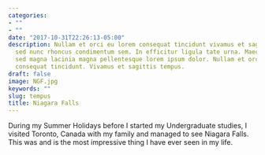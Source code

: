 ```yaml
---
categories:
- ""
- ""
date: "2017-10-31T22:26:13-05:00"
description: Nullam et orci eu lorem consequat tincidunt vivamus et sagittis magna
  sed nunc rhoncus condimentum sem. In efficitur ligula tate urna. Maecenas massa
  sed magna lacinia magna pellentesque lorem ipsum dolor. Nullam et orci eu lorem
  consequat tincidunt. Vivamus et sagittis tempus.
draft: false
image: NGF.jpg
keywords: ""
slug: tempus
title: Niagara Falls
---
```

During my Summer Holidays before I started my Undergraduate studies, I visited Toronto, Canada with my family and managed to see Niagara Falls. This was and is the most impressive thing I have ever seen in my life.